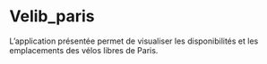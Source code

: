 Velib_paris
===========

L’application présentée permet de visualiser les disponibilités et les emplacements des vélos libres de Paris.
